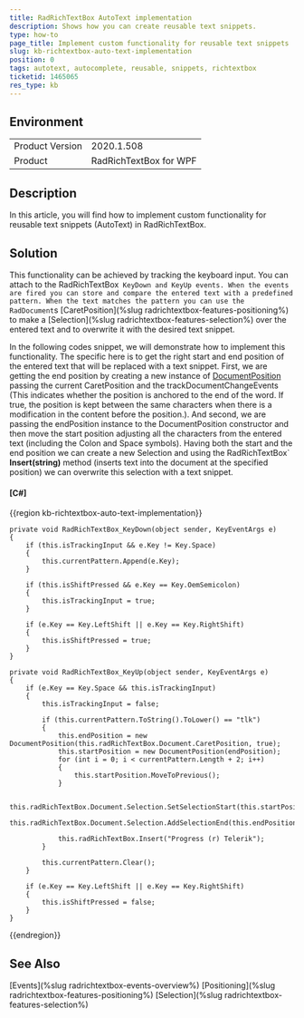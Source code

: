 ```yaml
---
title: RadRichTextBox AutoText implementation
description: Shows how you can create reusable text snippets.
type: how-to
page_title: Implement custom functionality for reusable text snippets
slug: kb-richtextbox-auto-text-implementation
position: 0
tags: autotext, autocomplete, reusable, snippets, richtextbox
ticketid: 1465065
res_type: kb
---
```


## Environment
<table>
    <tbody>
	    <tr>
	    	<td>Product Version</td>
	    	<td>2020.1.508</td>
	    </tr>
	    <tr>
	    	<td>Product</td>
	    	<td>RadRichTextBox for WPF</td>
	    </tr>
    </tbody>
</table>


## Description

In this article, you will find how to implement custom functionality for reusable text snippets (AutoText) in RadRichTextBox.

## Solution

This functionality can be achieved by tracking the keyboard input. You can attach to the RadRichTextBox` KeyDown and KeyUp events. When the events are fired you can store and compare the entered text with a predefined pattern. When the text matches the pattern you can use the RadDocument`s [CaretPosition](%slug radrichtextbox-features-positioning%) to make a [Selection](%slug radrichtextbox-features-selection%) over the entered text and to overwrite it with the desired text snippet.

In the following codes snippet, we will demonstrate how to implement this functionality. The specific here is to get the right start and end position of the entered text that will be replaced with a text snippet. First, we are getting the end position by creating a new instance of [DocumentPosition](https://docs.telerik.com/devtools/wpf/api/telerik.windows.documents.documentposition) passing the current CaretPosition and the trackDocumentChangeEvents (This indicates whether the position is anchored to the end of the word. If true, the position is kept between the same characters when there is a modification in the content before the position.). And second, we are passing the endPosition instance to the DocumentPosition constructor and then move the start position adjusting all the characters from the entered text (including the Colon and Space symbols).
Having both the start and the end position we can create a new Selection and using the RadRichTextBox` **Insert(string)** method (inserts text into the document at the specified position) we can overwrite this selection with a text snippet.

#### __[C#]__ 
{{region kb-richtextbox-auto-text-implementation}}

    private void RadRichTextBox_KeyDown(object sender, KeyEventArgs e)
    {
        if (this.isTrackingInput && e.Key != Key.Space)
        {
            this.currentPattern.Append(e.Key);
        }

        if (this.isShiftPressed && e.Key == Key.OemSemicolon)
        {
            this.isTrackingInput = true;
        }

        if (e.Key == Key.LeftShift || e.Key == Key.RightShift)
        {
            this.isShiftPressed = true;
        }
    }

    private void RadRichTextBox_KeyUp(object sender, KeyEventArgs e)
    {
        if (e.Key == Key.Space && this.isTrackingInput)
        {
            this.isTrackingInput = false;

            if (this.currentPattern.ToString().ToLower() == "tlk")
            {
                this.endPosition = new DocumentPosition(this.radRichTextBox.Document.CaretPosition, true);
                this.startPosition = new DocumentPosition(endPosition);
                for (int i = 0; i < currentPattern.Length + 2; i++)
                {
                    this.startPosition.MoveToPrevious();
                }

                this.radRichTextBox.Document.Selection.SetSelectionStart(this.startPosition);
                this.radRichTextBox.Document.Selection.AddSelectionEnd(this.endPosition);

                this.radRichTextBox.Insert("Progress (r) Telerik");
            }

            this.currentPattern.Clear();
        }

        if (e.Key == Key.LeftShift || e.Key == Key.RightShift)
        {
            this.isShiftPressed = false;
        }
    }
{{endregion}}

## See Also

[Events](%slug radrichtextbox-events-overview%)
[Positioning](%slug radrichtextbox-features-positioning%)
[Selection](%slug radrichtextbox-features-selection%)